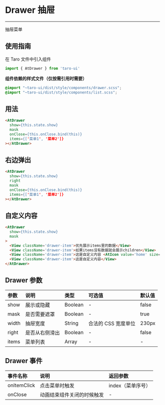 # Drawer 抽屉

------

抽屉菜单

## 使用指南

在 Taro 文件中引入组件

```js
import { AtDrawer } from 'taro-ui'
```

**组件依赖的样式文件（仅按需引用时需要）**

```scss
@import "~taro-ui/dist/style/components/drawer.scss";
@import "~taro-ui/dist/style/components/list.scss";
```

## 用法

```html
<AtDrawer 
  show={this.state.show} 
  mask 
  onClose={this.onClose.bind(this)} 
  items={['菜单1', '菜单2']}
></AtDrawer>
```

## 右边弹出

```html
<AtDrawer 
  show={this.state.show} 
  right 
  mask 
  onClose={this.onClose.bind(this)} 
  items={['菜单1', '菜单2']}
></AtDrawer>
```

## 自定义内容

```html
<AtDrawer
  show={this.state.show}
  mask
>
  <View className='drawer-item'>优先展示items里的数据</View>
  <View className='drawer-item'>如果items没有数据就会展示children</View>
  <View className='drawer-item'>这是自定义内容 <AtIcon value='home' size='20' /></View>
  <View className='drawer-item'>这是自定义内容</View>
</AtDrawer>
```

## Drawer 参数

| 参数  | 说明           | 类型    | 可选值              | 默认值 |
| :---- | :------------- | :------ | :------------------ | :----- |
| show  | 展示或隐藏     | Boolean | -                   | false  |
| mask  | 是否需要遮罩   | Boolean | -                   | true   |
| width | 抽屉宽度       | String  | 合法的 CSS 宽度单位 | 230px  |
| right | 是否从右侧滑出 | Boolean | -                   | false  |
| items | 菜单列表       | Array   | -                   | -      |

## Drawer 事件

| 事件名称    | 说明                       | 返回参数          |
| :---------- | :------------------------- | :---------------- |
| onItemClick | 点击菜单时触发             | index（菜单序号） |
| onClose     | 动画结束组件关闭的时候触发 | -                 |